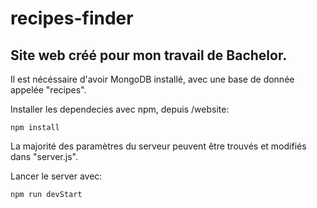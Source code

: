 # recipes-finder
Site web créé pour mon travail de Bachelor.
-------------------------------------------

Il est nécéssaire d'avoir MongoDB installé, avec une base de donnée appelée "recipes".

Installer les dependecies avec npm, depuis /website:

```
npm install
```

La majorité des paramètres du serveur peuvent être trouvés et modifiés dans "server.js".

Lancer le server avec:

```
npm run devStart
```
